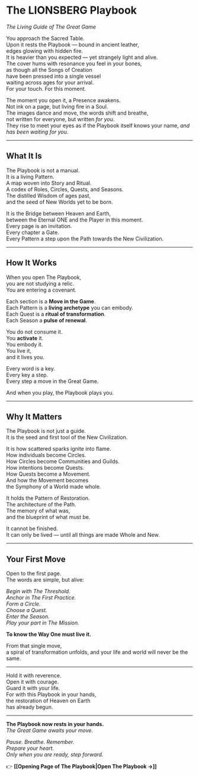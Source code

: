 # **The LIONSBERG Playbook**
_The Living Guide of The Great Game_

You approach the Sacred Table.  
Upon it rests the Playbook — bound in ancient leather,  
edges glowing with hidden fire.  
It is heavier than you expected — yet strangely light and alive.  
The cover hums with resonance you feel in your bones,  
as though all the Songs of Creation  
have been pressed into a single vessel  
waiting across ages for your arrival.  
For your touch. 
For this moment.

The moment you open it, a Presence awakens.  
Not ink on a page, but living fire in a Soul.  
The images dance and move, 
the words shift and breathe,  
not written for everyone, but written _for you_.  
They rise to meet your eyes as if the Playbook itself knows your name, 
*and has been waiting for you*.

---

## **What It Is**

The Playbook is not a manual.  
It is a living Pattern.  
A map woven into Story and Ritual.  
A codex of Roles, Circles, Quests, and Seasons.  
The distilled Wisdom of ages past,  
and the seed of New Worlds yet to be born.

It is the Bridge between Heaven and Earth,  
between the Eternal ONE and the Player in this moment.  
Every page is an invitation.  
Every chapter a Gate.  
Every Pattern a step upon the Path towards the New Civilization.  

---

## **How It Works**

When you open The Playbook,  
you are not studying a relic.  
You are entering a covenant.

Each section is a **Move in the Game**.  
Each Pattern is a **living archetype** you can embody.  
Each Quest is a **ritual of transformation**.  
Each Season a **pulse of renewal**.

You do not consume it.  
You **activate** it.  
You embody it.  
You live it,  
and it lives you.

Every word is a key.  
Every key a step.  
Every step a move in the Great Game.

And when you play, the Playbook plays you. 

---

## **Why It Matters**

The Playbook is not just a guide.  
It is the seed and first tool of the New Civilization.

It is how scattered sparks ignite into flame.  
How individuals become Circles.  
How Circles become Communities and Guilds.  
How intentions become Quests.  
How Quests become a Movement.  
And how the Movement becomes  
the Symphony of a World made whole.

It holds the Pattern of Restoration.  
The architecture of the Path.  
The memory of what was,  
and the blueprint of what must be.

It cannot be finished.  
It can only be lived — until all things are made Whole and New.

---

## **Your First Move**

Open to the first page.  
The words are simple, but alive:

_Begin with The Threshold.  
Anchor in The First Practice.  
Form a Circle.  
Choose a Quest.  
Enter the Season.  
Play your part in The Mission._

**To know the Way One must live it.**

From that single move,  
a spiral of transformation unfolds, 
and your life and world will never be the same. 

____

Hold it with reverence.  
Open it with courage.  
Guard it with your life.  
For with this Playbook in your hands,  
the restoration of Heaven on Earth  
has already begun.

---

**The Playbook now rests in your hands.**  
_The Great Game awaits your move._

_Pause. Breathe. Remember._  
_Prepare your heart._  
_Only when you are ready, step forward._

👉 **[[Opening Page of The Playbook|Open The Playbook →]]**